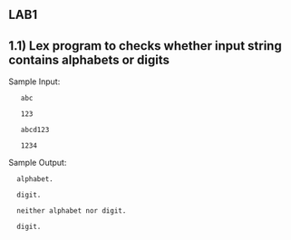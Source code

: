 ##  LAB1

## 1.1)  Lex program to checks whether input string contains alphabets or digits

  Sample Input:
       
       abc
       
       123
       
       abcd123
       
       1234

 Sample Output:
 
      alphabet.
      
      digit.
      
      neither alphabet nor digit.
      
      digit.

